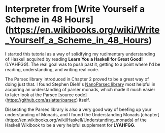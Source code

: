 # Interpreter from [Write Yourself a Scheme in 48 Hours] (https://en.wikibooks.org/wiki/Write_Yourself_a_Scheme_in_48_Hours)

I started this tutorial as a way of solidfying my rudimentary
understanding of Haskell acquired by reading **Learn You a
Haskell for Great Good!** (LYAHFGG). The real goal was to push
past it, getting to a point where I'd be reading, understanding,
and writing real code.

The Parsec library introduced in Chapter 2 proved to be a great
way of doing just that. I found Stephen Diehl's [NanoParsec library](http://dev.stephendiehl.com/fun/002_parsers.html) most
helpful in acquiring an understanding of parser monads, which
made it much easier to later look at the Parsec
[source code] (https://github.com/aslatter/parsec) itself.

Dissecting the Parsec library is also a very good way of beefing
up your understanding of Monads, and I found the Understanding
Monads [chapter] (https://en.wikibooks.org/wiki/Haskell/Understanding_monads) of the Haskell Wikibook to be a very helpful
supplement for **LYAHFGG**.
